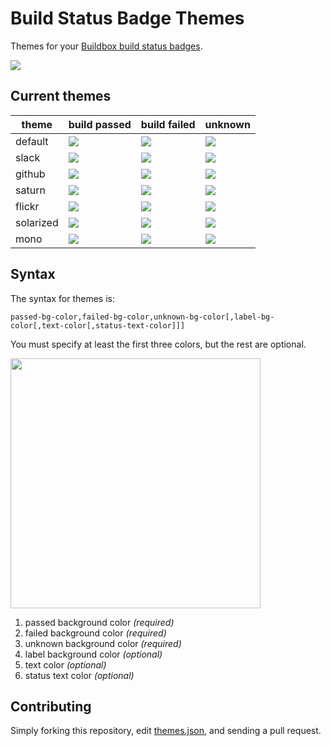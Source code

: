 # Build Status Badge Themes

Themes for your [Buildbox build status badges](https://buildbox.io/docs/guides/build-status-badges).

![](http://media.giphy.com/media/pil2Ej4HWM7aU/giphy.gif)

## Current themes

| theme   | build passed                                                         | build failed                                                         | unknown                                                               |
|---------|----------------------------------------------------------------------|----------------------------------------------------------------------|-----------------------------------------------------------------------|
| default | ![](https://badge.buildbox.io/sample.svg?status=passed)              | ![](https://badge.buildbox.io/sample.svg?status=failed)              | ![](https://badge.buildbox.io/sample.svg?status=unknown)              |
| slack   | ![](https://badge.buildbox.io/sample.svg?status=passed&theme=slack)  | ![](https://badge.buildbox.io/sample.svg?status=failed&theme=slack)  | ![](https://badge.buildbox.io/sample.svg?status=unknown&theme=slack)  |
| github  | ![](https://badge.buildbox.io/sample.svg?status=passed&theme=github) | ![](https://badge.buildbox.io/sample.svg?status=failed&theme=github) | ![](https://badge.buildbox.io/sample.svg?status=unknown&theme=github) |
| saturn  | ![](https://badge.buildbox.io/sample.svg?status=passed&theme=saturn) | ![](https://badge.buildbox.io/sample.svg?status=failed&theme=saturn) | ![](https://badge.buildbox.io/sample.svg?status=unknown&theme=saturn) |
| flickr  | ![](https://badge.buildbox.io/sample.svg?status=passed&theme=flickr) | ![](https://badge.buildbox.io/sample.svg?status=failed&theme=flickr) | ![](https://badge.buildbox.io/sample.svg?status=unknown&theme=flickr) |
| solarized  | ![](https://badge.buildbox.io/sample.svg?status=passed&theme=solarized) | ![](https://badge.buildbox.io/sample.svg?status=failed&theme=solarized) | ![](https://badge.buildbox.io/sample.svg?status=unknown&theme=solarized) |
| mono    | ![](https://badge.buildbox.io/sample.svg?status=passed&theme=mono)   | ![](https://badge.buildbox.io/sample.svg?status=failed&theme=mono)   | ![](https://badge.buildbox.io/sample.svg?status=unknown&theme=mono)    |

## Syntax

The syntax for themes is:

```
passed-bg-color,failed-bg-color,unknown-bg-color[,label-bg-color[,text-color[,status-text-color]]]
```

You must specify at least the first three colors, but the rest are optional.

<img src="https://dl.dropboxusercontent.com/u/376613/color-syntax-diagram.svg" width="400">

1. passed background color *(required)*
2. failed background color *(required)*
3. unknown background color *(required)*
4. label background color *(optional)*
5. text color *(optional)*
6. status text color *(optional)*

## Contributing

Simply forking this repository, edit [themes.json](themes.json), and sending a pull request.
